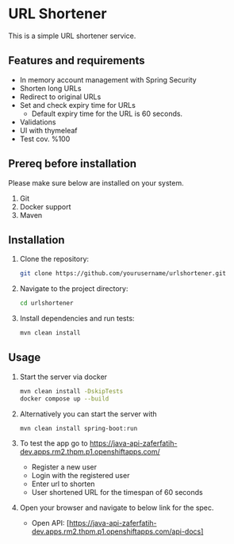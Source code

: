 # URL Shortener

This is a simple URL shortener service.

## Features and requirements
- In memory account management with Spring Security
- Shorten long URLs
- Redirect to original URLs
- Set and check expiry time for URLs
    - Default expiry time for the URL is 60 seconds. 
- Validations
- UI with thymeleaf
- Test cov. %100

## Prereq before installation
Please make sure below are installed on your system.
1. Git
2. Docker support
3. Maven

## Installation

1. Clone the repository:
    ```sh
    git clone https://github.com/yourusername/urlshortener.git
    ```
2. Navigate to the project directory:
    ```sh
    cd urlshortener
    ```
3. Install dependencies and run tests:
    ```sh
    mvn clean install
    ```

## Usage

1. Start the server via docker
    ```sh
    mvn clean install -DskipTests
    docker compose up --build
    ```
2. Alternatively you can start the server with
    ```sh
    mvn clean install spring-boot:run
    ```
3. To test the app go to https://java-api-zaferfatih-dev.apps.rm2.thpm.p1.openshiftapps.com/
    - Register a new user
    - Login with the registered user
    - Enter url to shorten
    - User shortened URL for the timespan of 60 seconds
3. Open your browser and navigate to below link for the spec.
    
    - Open API: [https://java-api-zaferfatih-dev.apps.rm2.thpm.p1.openshiftapps.com/api-docs]